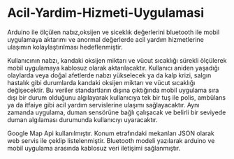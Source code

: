 # Acil-Yardim-Hizmeti-Uygulamasi
Arduino ile ölçülen nabız,oksijen ve siceklık değerlerini bluetooth ile mobil uygulamaya aktarımı ve anormal değerlerde acil yardım hizmetlerine ulaşımın kolaylaştırılması hedeflenmiştir.

Kullanıcının nabzı, kandaki oksijen miktarı ve vücut sıcaklığı sürekli ölçülerek mobil uygulamaya kablosuz olarak aktarılacaktır. Kullanıcı aniden yaşadığı olaylarda veya doğal afetlerde nabzı yükselecek ya da kalp krizi, salgın hastalık gibi durumlarda kandaki oksijen miktarı ve vücut sıcaklığı değişecektir. Bu veriler standartların dışına çıktığında mobil uygulama sıra dışı bir durum olduğunu algılayarak kullanıcıya tek bir tuş ile polis, ambülans ya da itfaiye gibi acil yardım servislerine ulaşımı sağlayacaktır. Aynı zamanda uygulama, duman sensörüne bağlı çalışacak ve belirli bir seviyede duman algılaması durumunda kullanıcıyı uyaracaktır. 

Google Map Api kullanılmıştır.
Konum etrafındaki mekanları JSON olarak web servis ile çeklip listelenmiştir.
Bluetooth modeli yazılarak arduino ve mobil uygulama arasında kablosuz veri iletişimi sağlanmıştır.
